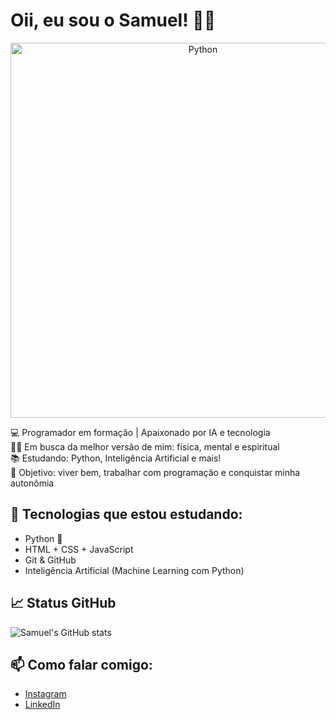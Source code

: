 # Oii, eu sou o Samuel! 👋🏽

<p align="center">
  <img src="![Python](https://img.shields.io/badge/Python-3.10-blue?logo=python&logoColor=white)" alt="Python" width="600"/>
</p>

💻 Programador em formação | Apaixonado por IA e tecnologia  
🏋🏽 Em busca da melhor versão de mim: física, mental e espiritual    
📚 Estudando: Python, Inteligência Artificial e mais!  
🎯 Objetivo: viver bem, trabalhar com programação e conquistar minha autonômia

## 🚀 Tecnologias que estou estudando:
- Python 🐍
- HTML + CSS + JavaScript
- Git & GitHub
- Inteligência Artificial (Machine Learning com Python)

## 📈 Status GitHub
![Samuel's GitHub stats](https://github-readme-stats.vercel.app/api?username=ArgoniteStorm&show_icons=true&theme=radical)

## 📫 Como falar comigo:
- [Instagram](https://instagram.com/sammypythonangel)
- [LinkedIn](https://linkedin.com/in/samuel-de-paula-494b36302/)
